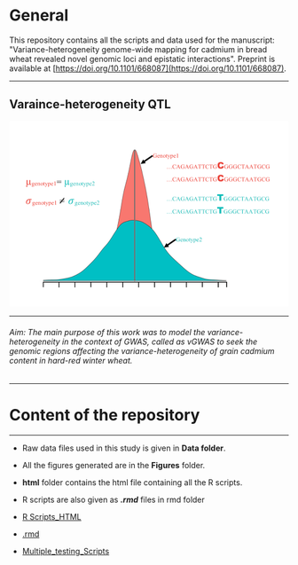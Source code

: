 # General
This repository  contains all the scripts and data used for the manuscript: "Variance-heterogeneity genome-wide mapping for cadmium in bread wheat revealed novel genomic loci and epistatic interactions".  Preprint is available at [https://doi.org/10.1101/668087](https://doi.org/10.1101/668087). 

***
## Varaince-heterogeneity QTL 
![](www/intro_fig.png)
***

###### Aim: The main purpose of this work was to model the variance-heterogeneity in the context of GWAS, called as vGWAS to seek the genomic regions affecting the variance-heterogeneity of grain cadmium content in hard-red winter wheat.
***
# Content of the repository
***

- Raw data files used in this study is given in **Data folder**.
- All the figures generated are in the **Figures** folder.
- **html** folder contains the html file containing all the R scripts.
- R scripts are also given as ***.rmd*** files in rmd folder


- [R Scripts_HTML](https://htmlpreview.github.io/?https://github.com/whussain2/vGWAS/blob/master/html/all.html)
- [.rmd](https://github.com/whussain2/vGWAS/blob/master/rmd_files/all.Rmd)
- [Multiple_testing_Scripts](https://github.com/whussain2/vGWAS/blob/master/rmd_files/multiple_testing.Rmd)




